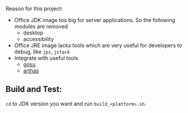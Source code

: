 Reason for this project:
- Office JDK image too big for server applications. So the following modules are removed
  - desktop
  - accessibility
- Office JRE image lacks tools which are very useful for developers to debug, like `jps`, `jstack`
- Integrate with useful tools
  - [gosu](https://github.com/tianon/gosu)
  - [arthas](https://github.com/alibaba/arthas)

## Build and Test:
`cd` to JDK version you want and run `build_<platform>.sh`.

